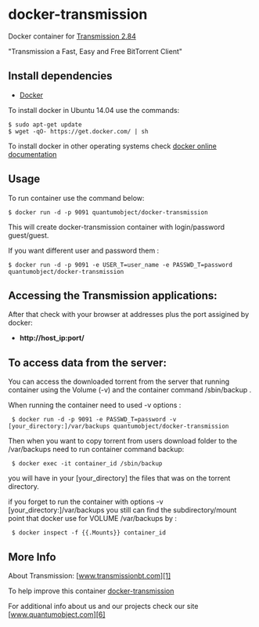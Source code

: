 # docker-transmission

Docker container for [Transmission 2.84][3]

"Transmission a Fast, Easy and Free BitTorrent Client"

## Install dependencies

  - [Docker][2]

To install docker in Ubuntu 14.04 use the commands:

    $ sudo apt-get update
    $ wget -qO- https://get.docker.com/ | sh

 To install docker in other operating systems check [docker online documentation][4]

## Usage

To run container use the command below:

    $ docker run -d -p 9091 quantumobject/docker-transmission

This will create docker-transmission container with login/password guest/guest.

If you want different user and password them : 

    $ docker run -d -p 9091 -e USER_T=user_name -e PASSWD_T=password quantumobject/docker-transmission

## Accessing the Transmission applications:

After that check with your browser at addresses plus the port assigined by docker:

  - **http://host_ip:port/**

## To access data from the server:

 You can access the downloaded torrent from the server that running container using the Volume (-v) and the container command /sbin/backup .
 
 When running the container need to used -v options :
 
     $ docker run -d -p 9091 -e PASSWD_T=password -v [your_directory:]/var/backups quantumobject/docker-transmission
     
Then when you want to copy torrent from users download folder to the /var/backups need to run container command backup:

     $ docker exec -it container_id /sbin/backup
 
 you will have in your [your_directory] the files that was on the torrent directory. 
 
 if you forget to run the container with options -v [your_directory:]/var/backups you still can find the subdirectory/mount point that docker use for VOLUME /var/backups by :
 
     $ docker inspect -f {{.Mounts}} container_id
 
## More Info

About Transmission: [www.transmissionbt.com][1]

To help improve this container [docker-transmission][5]

For additional info about us and our projects check our site [www.quantumobject.com][6]

[1]:http://www.transmissionbt.com/
[2]:https://www.docker.com
[3]:https://trac.transmissionbt.com/wiki/Changes#version-2.84
[4]:http://docs.docker.com
[5]:https://github.com/QuantumObject/docker-transmission
[6]:http://www.quantumobject.com/
